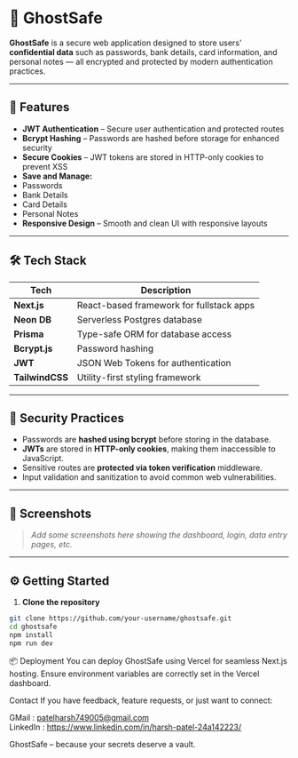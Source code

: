 # 👻 GhostSafe  

**GhostSafe** is a secure web application designed to store users' **confidential data** such as passwords, bank details, card information, and personal notes — all encrypted and protected by modern authentication practices.

---

## 🚀 Features

-  **JWT Authentication** – Secure user authentication and protected routes
-  **Bcrypt Hashing** – Passwords are hashed before storage for enhanced security
-  **Secure Cookies** – JWT tokens are stored in HTTP-only cookies to prevent XSS
-  **Save and Manage:**
  - Passwords
  - Bank Details
  - Card Details
  - Personal Notes
- **Responsive Design** – Smooth and clean UI with responsive layouts

---

## 🛠 Tech Stack

| Tech          | Description                         |
|---------------|-------------------------------------|
| **Next.js**   | React-based framework for fullstack apps |
| **Neon DB**   | Serverless Postgres database        |
| **Prisma**    | Type-safe ORM for database access   |
| **Bcrypt.js** | Password hashing                    |
| **JWT**       | JSON Web Tokens for authentication  |
| **TailwindCSS** | Utility-first styling framework  |

---

## 🔐 Security Practices

- Passwords are **hashed using bcrypt** before storing in the database.
- **JWTs** are stored in **HTTP-only cookies**, making them inaccessible to JavaScript.
- Sensitive routes are **protected via token verification** middleware.
- Input validation and sanitization to avoid common web vulnerabilities.

---

## 📸 Screenshots

> _Add some screenshots here showing the dashboard, login, data entry pages, etc._

---

## ⚙️ Getting Started

1. **Clone the repository**

```bash
git clone https://github.com/your-username/ghostsafe.git
cd ghostsafe
npm install
npm run dev
```
📦 Deployment
You can deploy GhostSafe using Vercel for seamless Next.js hosting. Ensure environment variables are correctly set in the Vercel dashboard.

 Contact
If you have feedback, feature requests, or just want to connect:

GMail : patelharsh749005@gmail.com   
LinkedIn : https://www.linkedin.com/in/harsh-patel-24a142223/

GhostSafe – because your secrets deserve a vault. 




